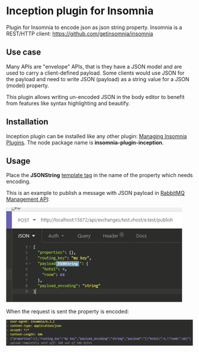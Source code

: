 # Inception plugin for Insomnia
Plugin for Insomnia to encode json as json string property.
Insomnia is a REST/HTTP client: https://github.com/getinsomnia/insomnia

## Use case
Many APIs are "envelope" APIs, that is they have a JSON model and are used to carry a client-defined payload. Some clients would use JSON for the payload and need to write JSON (payload) as a string value for a JSON (model) property.

This plugin allows writing un-encoded JSON in the body editor to benefit from features like syntax highlighting and beautify.

## Installation
Inception plugin can be installed like any other plugin: [Managing Insomnia Plugins](https://support.insomnia.rest/article/26-plugins#managing-plugins).
The node package name is **insomnia-plugin-inception**.

## Usage
Place the **JSONString** [template tag](https://support.insomnia.rest/article/40-template-tags) in the name of the property which needs encoding.

This is an example to publish a message with JSON payload in [RabbitMQ Management API](https://cdn.rawgit.com/rabbitmq/rabbitmq-management/v3.7.14/priv/www/api/index.html):

![body editor](docs_body_editor.PNG)

When the request is sent the property is encoded:

![body request](docs_body_request.PNG)
